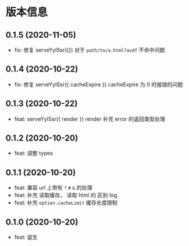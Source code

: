# 版本信息
## 0.1.5 (2020-11-05)
* fix: 修复 serveYylSsr({}) 对于 `path/to/a.html?asdf` 不命中问题
## 0.1.4 (2020-10-22)
* fix: 修复 serveYylSsr({ cacheExpire }) cacheExpire 为 0 时报错的问题

## 0.1.3 (2020-10-22)
* feat: serveYylSsr({ render }) render 补充 error 的返回类型处理

## 0.1.2 (2020-10-20)
* feat: 调整 types

## 0.1.1 (2020-10-20)
* feat: 兼容 url 上带有 `?` `#` `&` 的处理
* feat: 补充 读取缓存， 读取 html 的 区别 log
* feat: 补充 `option.cacheLimit` 缓存长度限制
## 0.1.0 (2020-10-20)
* feat: 诞生